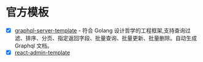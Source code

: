 # 官方模板

- [x] [graphql-server-template](templates-graphql-server.md) - 符合 Golang 设计哲学的工程框架,支持查询过滤、排序、分页、指定返回字段、批量查询、批量更新、批量删除。自动生成 Graphql 文档。
- [x] [react-admin-template](templates-react-admin.md)
